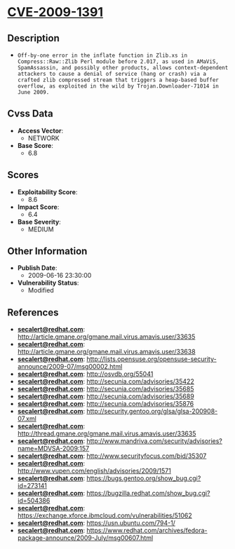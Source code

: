 
# [CVE-2009-1391](http://article.gmane.org/gmane.mail.virus.amavis.user/33635)

## Description

- `Off-by-one error in the inflate function in Zlib.xs in Compress::Raw::Zlib Perl module before 2.017, as used in AMaViS, SpamAssassin, and possibly other products, allows context-dependent attackers to cause a denial of service (hang or crash) via a crafted zlib compressed stream that triggers a heap-based buffer overflow, as exploited in the wild by Trojan.Downloader-71014 in June 2009.`

## Cvss Data

- **Access Vector**:
  - NETWORK
- **Base Score**:
  - 6.8

## Scores

- **Exploitability Score**:
  - 8.6
- **Impact Score**:
  - 6.4
- **Base Severity**:
  - MEDIUM

## Other Information

- **Publish Date**:
  - 2009-06-16 23:30:00
- **Vulnerability Status**:
  - Modified

## References

- **secalert@redhat.com**: http://article.gmane.org/gmane.mail.virus.amavis.user/33635
- **secalert@redhat.com**: http://article.gmane.org/gmane.mail.virus.amavis.user/33638
- **secalert@redhat.com**: http://lists.opensuse.org/opensuse-security-announce/2009-07/msg00002.html
- **secalert@redhat.com**: http://osvdb.org/55041
- **secalert@redhat.com**: http://secunia.com/advisories/35422
- **secalert@redhat.com**: http://secunia.com/advisories/35685
- **secalert@redhat.com**: http://secunia.com/advisories/35689
- **secalert@redhat.com**: http://secunia.com/advisories/35876
- **secalert@redhat.com**: http://security.gentoo.org/glsa/glsa-200908-07.xml
- **secalert@redhat.com**: http://thread.gmane.org/gmane.mail.virus.amavis.user/33635
- **secalert@redhat.com**: http://www.mandriva.com/security/advisories?name=MDVSA-2009:157
- **secalert@redhat.com**: http://www.securityfocus.com/bid/35307
- **secalert@redhat.com**: http://www.vupen.com/english/advisories/2009/1571
- **secalert@redhat.com**: https://bugs.gentoo.org/show_bug.cgi?id=273141
- **secalert@redhat.com**: https://bugzilla.redhat.com/show_bug.cgi?id=504386
- **secalert@redhat.com**: https://exchange.xforce.ibmcloud.com/vulnerabilities/51062
- **secalert@redhat.com**: https://usn.ubuntu.com/794-1/
- **secalert@redhat.com**: https://www.redhat.com/archives/fedora-package-announce/2009-July/msg00607.html
